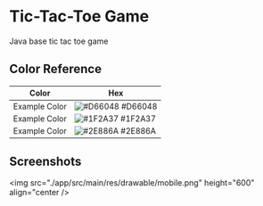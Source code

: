 
# Tic-Tac-Toe Game

Java base tic tac toe game

## Color Reference

| Color             | Hex                                                                |
| ----------------- | ------------------------------------------------------------------ |
| Example Color | ![#D66048](https://via.placeholder.com/10/D66048?text=+) #D66048|
| Example Color | ![#1F2A37](https://via.placeholder.com/10/1F2A37?text=+) #1F2A37 |
| Example Color | ![#2E886A](https://via.placeholder.com/10/2E886A?text=+) #2E886A |


## Screenshots

<img src="./app/src/main/res/drawable/mobile.png" height="600"  align="center />


